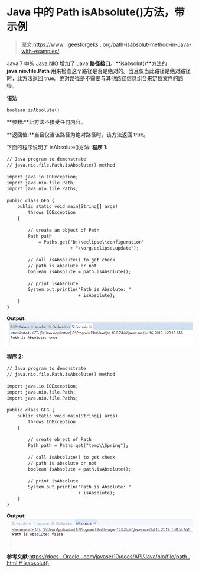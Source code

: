 # Java 中的 Path isAbsolute()方法，带示例

> 原文:[https://www . geesforgeks . org/path-isabsolut-method-in-Java-with-examples/](https://www.geeksforgeeks.org/path-isabsolute-method-in-java-with-examples/)

Java 7 中的 [Java NIO](https://www.geeksforgeeks.org/tag/java-nio-package/) 增加了 Java **路径接口**。**isabsolut()**方法的 **java.nio.file.Path** 用来检查这个路径是否是绝对的。当且仅当此路径是绝对路径时，此方法返回 true。绝对路径是不需要与其他路径信息组合来定位文件的路径。

**语法:**

```
boolean isAbsolute()

```

**参数:**此方法不接受任何内容。

**返回值:**当且仅当该路径为绝对路径时，该方法返回 true。

下面的程序说明了 isAbsolute()方法:
**程序 1:**

```
// Java program to demonstrate
// java.nio.file.Path.isAbsolute() method

import java.io.IOException;
import java.nio.file.Path;
import java.nio.file.Paths;

public class GFG {
    public static void main(String[] args)
        throws IOException
    {

        // create an object of Path
        Path path
            = Paths.get("D:\\eclipse\\configuration"
                        + "\\org.eclipse.update");

        // call isAbsolute() to get check
        // path is absolute or not
        boolean isAbsolute = path.isAbsolute();

        // print isAbsolute
        System.out.println("Path is Absolute: "
                           + isAbsolute);
    }
}
```

**Output:**[![](img/2f8c15bdf8b7f4effe14dd91f14669c0.png)](https://media.geeksforgeeks.org/wp-content/uploads/20190716013203/isAbsolute1.png)

**程序 2:**

```
// Java program to demonstrate
// java.nio.file.Path.isAbsolute() method

import java.io.IOException;
import java.nio.file.Path;
import java.nio.file.Paths;

public class GFG {
    public static void main(String[] args)
        throws IOException
    {

        // create object of Path
        Path path = Paths.get("temp\\Spring");

        // call isAbsolute() to get check
        // path is absolute or not
        boolean isAbsolute = path.isAbsolute();

        // print isAbsolute
        System.out.println("Path is Absolute: "
                           + isAbsolute);
    }
}
```

**Output:**[![](img/afcb672ff3e4c2e590ebeede882dc06c.png)](https://media.geeksforgeeks.org/wp-content/uploads/20190716013221/isAbsolute2.png)

**参考文献:**[https://docs . Oracle . com/javase/10/docs/API/Java/nio/file/path . html # isabsolut()](https://docs.oracle.com/javase/10/docs/api/java/nio/file/Path.html#isAbsolute())